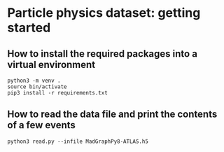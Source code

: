 # Particle physics dataset: getting started

## How to install the required packages into a virtual environment

```
python3 -m venv .
source bin/activate
pip3 install -r requirements.txt
```

## How to read the data file and print the contents of a few events

```
python3 read.py --infile MadGraphPy8-ATLAS.h5
```